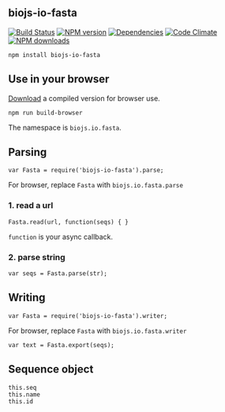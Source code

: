 biojs-io-fasta
----------------

[![Build Status](https://drone.io/github.com/greenify/biojs-io-fasta/status.png)](https://drone.io/github.com/biojs/biojs-io-fasta/latest)
[![NPM version](http://img.shields.io/npm/v/biojs-io-fasta.svg)](https://www.npmjs.org/package/biojs-io-fasta)
[![Dependencies](https://david-dm.org/greenify/biojs-io-fasta.png)](https://david-dm.org/biojs/biojs-io-fasta)
[![Code Climate](https://codeclimate.com/github/greenify/biojs-io-fasta/badges/gpa.svg)](https://codeclimate.com/github/biojs/biojs-io-fasta)
[![NPM downloads](http://img.shields.io/npm/dm/biojs-io-fasta.svg)](https://www.npmjs.org/package/biojs-io-fasta)

```
npm install biojs-io-fasta
```

Use in your browser
-------------------

[Download](https://drone.io/github.com/biojs/biojs-io-fasta/files) a compiled version for browser use.

```
npm run build-browser
```

The namespace is `biojs.io.fasta`.

Parsing
------

```
var Fasta = require('biojs-io-fasta').parse;
```

For browser, replace `Fasta` with `biojs.io.fasta.parse`

### 1. read a url

```
Fasta.read(url, function(seqs) { }
```

`function` is your async callback.

### 2. parse string

```
var seqs = Fasta.parse(str);
```

Writing
------

```
var Fasta = require('biojs-io-fasta').writer;
```

For browser, replace `Fasta` with `biojs.io.fasta.writer`

```
var text = Fasta.export(seqs);
```

Sequence object
---------------

```
this.seq 
this.name 
this.id 
```
